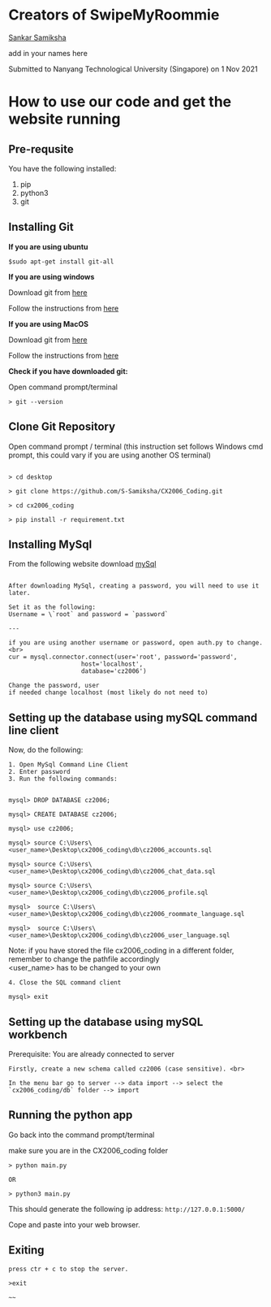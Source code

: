 # Creators of SwipeMyRoommie
[Sankar Samiksha](https://github.com/S-Samiksha)

add in your names here 




Submitted to Nanyang Technological University (Singapore) on 1 Nov 2021

# How to use our code and get the website running 

## Pre-requsite
You have the following installed:
1. pip
2. python3
3. git 

## Installing Git

**If you are using ubuntu** <br>
~~~
$sudo apt-get install git-all
~~~

**If you are using windows** <br>

Download git from [here](https://gitforwindows.org/)

Follow the instructions from [here](https://github.com/git-guides/install-git#:~:text=To%20do%20so%2C%20Navigate%20to,installation%20by%20typing%3A%20git%20version%20)

**If you are using MacOS** <br>

Download git from [here](https://sourceforge.net/projects/git-osx-installer/files/git-2.23.0-intel-universal-mavericks.dmg/download?use_mirror=autoselect)

Follow the instructions from [here](https://github.com/git-guides/install-git#:~:text=To%20do%20so%2C%20Navigate%20to,installation%20by%20typing%3A%20git%20version%20)

**Check if you have downloaded git:**

Open command prompt/terminal 
~~~
> git --version 
~~~

## Clone Git Repository
Open command prompt / terminal (this instruction set follows Windows cmd prompt, this could vary if you are using another OS terminal)

~~~

> cd desktop

> git clone https://github.com/S-Samiksha/CX2006_Coding.git

> cd cx2006_coding

> pip install -r requirement.txt

~~~


## Installing MySql

From the following website download [mySql](https://dev.mysql.com/downloads/mysql/) 

~~~

After downloading MySql, creating a password, you will need to use it later. 

Set it as the following:
Username = \`root` and password = `password` 

---

if you are using another username or password, open auth.py to change. <br>
cur = mysql.connector.connect(user='root', password='password',
                    host='localhost',
                    database='cz2006')

Change the password, user 
if needed change localhost (most likely do not need to)
~~~


## Setting up the database using mySQL command line client 
Now, do the following:
~~~
1. Open MySql Command Line Client 
2. Enter password 
3. Run the following commands:


mysql> DROP DATABASE cz2006;

mysql> CREATE DATABASE cz2006;

mysql> use cz2006;

mysql> source C:\Users\<user_name>\Desktop\cx2006_coding\db\cz2006_accounts.sql

mysql> source C:\Users\<user_name>\Desktop\cx2006_coding\db\cz2006_chat_data.sql

mysql> source C:\Users\<user_name>\Desktop\cx2006_coding\db\cz2006_profile.sql

mysql>  source C:\Users\<user_name>\Desktop\cx2006_coding\db\cz2006_roommate_language.sql

mysql>  source C:\Users\<user_name>\Desktop\cx2006_coding\db\cz2006_user_language.sql

~~~

Note: if you have stored the file cx2006_coding in a different folder, remember to change the pathfile accordingly<br>
<user_name> has to be changed to your own 

~~~
4. Close the SQL command client 

mysql> exit 
~~~


## Setting up the database using mySQL workbench 
Prerequisite: You are already connected to server <br>

~~~
Firstly, create a new schema called cz2006 (case sensitive). <br>

In the menu bar go to server --> data import --> select the `cx2006_coding/db` folder --> import 

~~~

## Running the python app

Go back into the command prompt/terminal 

make sure you are in the CX2006_coding folder

~~~
> python main.py 

OR 

> python3 main.py

~~~

This should generate the following ip address: `http://127.0.0.1:5000/`

Cope and paste into your web browser.

## Exiting 
~~~
press ctr + c to stop the server. 

>exit 

~~










